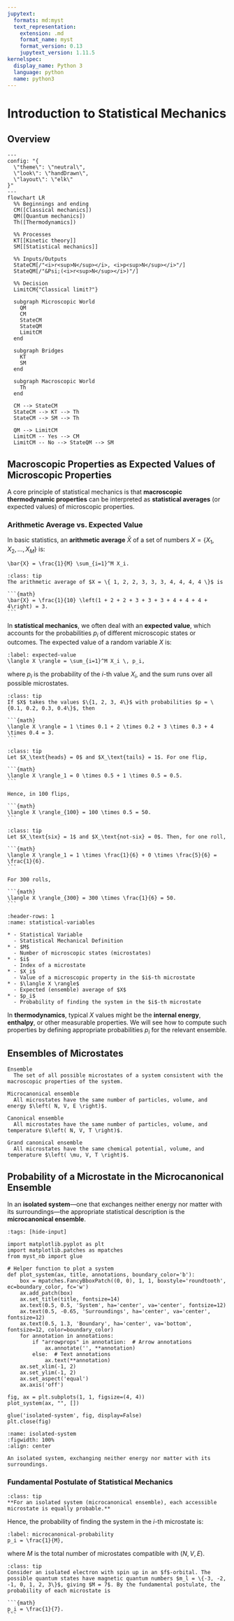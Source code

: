 ```yaml
---
jupytext:
  formats: md:myst
  text_representation:
    extension: .md
    format_name: myst
    format_version: 0.13
    jupytext_version: 1.11.5
kernelspec:
  display_name: Python 3
  language: python
  name: python3
---
```


# Introduction to Statistical Mechanics

## Overview

```{mermaid}
---
config: "{
  \"theme\": \"neutral\",
  \"look\": \"handDrawn\",
  \"layout\": \"elk\"
}"
---
flowchart LR
  %% Beginnings and ending
  CM([Classical mechanics])
  QM([Quantum mechanics])
  Th([Thermodynamics])

  %% Processes
  KT[[Kinetic theory]]
  SM[[Statistical mechanics]]

  %% Inputs/Outputs
  StateCM[/"<i>r<sup>N</sup></i>, <i>p<sup>N</sup></i>"/]
  StateQM[/"&Psi;(<i>r<sup>N</sup></i>)"/]
  
  %% Decision
  LimitCM{"Classical limit?"}

  subgraph Microscopic World
    QM
    CM
    StateCM
    StateQM
    LimitCM
  end
  
  subgraph Bridges
    KT
    SM
  end
  
  subgraph Macroscopic World
    Th
  end
  
  CM --> StateCM
  StateCM --> KT --> Th
  StateCM --> SM --> Th
  
  QM --> LimitCM
  LimitCM -- Yes --> CM
  LimitCM -- No --> StateQM --> SM
```

## Macroscopic Properties as Expected Values of Microscopic Properties

A core principle of statistical mechanics is that **macroscopic thermodynamic properties** can be interpreted as **statistical averages** (or expected values) of microscopic properties.

### Arithmetic Average vs. Expected Value

In basic statistics, an **arithmetic average** $\bar{X}$ of a set of numbers $X = \{ X_1, X_2, \ldots, X_M \}$ is:

```{math}
\bar{X} = \frac{1}{M} \sum_{i=1}^M X_i.
```

````{admonition} Example of an Arithmetic Average
:class: tip
The arithmetic average of $X = \{ 1, 2, 2, 3, 3, 3, 4, 4, 4, 4 \}$ is

```{math}
\bar{X} = \frac{1}{10} \left(1 + 2 + 2 + 3 + 3 + 3 + 4 + 4 + 4 + 4\right) = 3.
```
````

In **statistical mechanics**, we often deal with an **expected value**, which accounts for the probabilities $p_i$ of different microscopic states or outcomes. The expected value of a random variable $X$ is:

```{math}
:label: expected-value
\langle X \rangle = \sum_{i=1}^M X_i \, p_i,
```

where $p_i$ is the probability of the $i$-th value $X_i$, and the sum runs over all possible microstates.

````{admonition} Example of an Expected Value
:class: tip
If $X$ takes the values $\{1, 2, 3, 4\}$ with probabilities $p = \{0.1, 0.2, 0.3, 0.4\}$, then

```{math}
\langle X \rangle = 1 \times 0.1 + 2 \times 0.2 + 3 \times 0.3 + 4 \times 0.4 = 3.
```
````

````{admonition} Expected Value of the Number of Tails in 100 Fair Coin Flips
:class: tip
Let $X_\text{heads} = 0$ and $X_\text{tails} = 1$. For one flip,

```{math}
\langle X \rangle_1 = 0 \times 0.5 + 1 \times 0.5 = 0.5.
```

Hence, in 100 flips,

```{math}
\langle X \rangle_{100} = 100 \times 0.5 = 50.
```
````

````{admonition} Expected Value of the Number of Sixes in 300 Fair Die Rolls
:class: tip
Let $X_\text{six} = 1$ and $X_\text{not-six} = 0$. Then, for one roll,

```{math}
\langle X \rangle_1 = 1 \times \frac{1}{6} + 0 \times \frac{5}{6} = \frac{1}{6}.
```

For 300 rolls,

```{math}
\langle X \rangle_{300} = 300 \times \frac{1}{6} = 50.
```
````

```{list-table} Statistical Variables and Their Definitions
:header-rows: 1
:name: statistical-variables

* - Statistical Variable
  - Statistical Mechanical Definition
* - $M$
  - Number of microscopic states (microstates)
* - $i$
  - Index of a microstate
* - $X_i$
  - Value of a microscopic property in the $i$-th microstate
* - $\langle X \rangle$
  - Expected (ensemble) average of $X$
* - $p_i$
  - Probability of finding the system in the $i$-th microstate
```

In **thermodynamics**, typical $X$ values might be the **internal energy**, **enthalpy**, or other measurable properties. We will see how to compute such properties by defining appropriate probabilities $p_i$ for the relevant ensemble.

## Ensembles of Microstates

```{glossary}
Ensemble
  The set of all possible microstates of a system consistent with the macroscopic properties of the system.

Microcanonical ensemble
  All microstates have the same number of particles, volume, and energy $\left( N, V, E \right)$.

Canonical ensemble
  All microstates have the same number of particles, volume, and temperature $\left( N, V, T \right)$.

Grand canonical ensemble
  All microstates have the same chemical potential, volume, and temperature $\left( \mu, V, T \right)$.
```

## Probability of a Microstate in the Microcanonical Ensemble

In an **isolated system**—one that exchanges neither energy nor matter with its surroundings—the appropriate statistical description is the **microcanonical ensemble**.

```{code-cell} ipython3
:tags: [hide-input]

import matplotlib.pyplot as plt
import matplotlib.patches as mpatches
from myst_nb import glue

# Helper function to plot a system
def plot_system(ax, title, annotations, boundary_color='b'):
    box = mpatches.FancyBboxPatch((0, 0), 1, 1, boxstyle='roundtooth', ec=boundary_color, fc='w')
    ax.add_patch(box)
    ax.set_title(title, fontsize=14)
    ax.text(0.5, 0.5, 'System', ha='center', va='center', fontsize=12)
    ax.text(0.5, -0.65, 'Surroundings', ha='center', va='center', fontsize=12)
    ax.text(0.5, 1.3, 'Boundary', ha='center', va='bottom', fontsize=12, color=boundary_color)
    for annotation in annotations:
        if "arrowprops" in annotation:  # Arrow annotations
            ax.annotate('', **annotation)
        else:  # Text annotations
            ax.text(**annotation)
    ax.set_xlim(-1, 2)
    ax.set_ylim(-1, 2)
    ax.set_aspect('equal')
    ax.axis('off')

fig, ax = plt.subplots(1, 1, figsize=(4, 4))
plot_system(ax, "", [])

glue('isolated-system', fig, display=False)
plt.close(fig)
```

```{glue:figure} isolated-system
:name: isolated-system
:figwidth: 100%
:align: center

An isolated system, exchanging neither energy nor matter with its surroundings.
```

### Fundamental Postulate of Statistical Mechanics

```{admonition} Fundamental Postulate
:class: tip
**For an isolated system (microcanonical ensemble), each accessible microstate is equally probable.**
```

Hence, the probability of finding the system in the $i$-th microstate is:

```{math}
:label: microcanonical-probability
p_i = \frac{1}{M},
```

where $M$ is the total number of microstates compatible with $\left( N, V, E \right)$.

````{admonition} Isolated Spin-Up Electron in an f Orbital
:class: tip
Consider an isolated electron with spin up in an $f$-orbital. The possible quantum states have magnetic quantum numbers $m_l = \{-3, -2, -1, 0, 1, 2, 3\}$, giving $M = 7$. By the fundamental postulate, the probability of each microstate is

```{math}
p_i = \frac{1}{7}.
```
````
